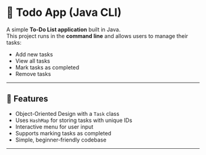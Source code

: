 # 📝 Todo App (Java CLI)

A simple **To-Do List application** built in Java.  
This project runs in the **command line** and allows users to manage their tasks:  
- Add new tasks  
- View all tasks  
- Mark tasks as completed  
- Remove tasks  

---

## 🚀 Features
- Object-Oriented Design with a `Task` class
- Uses `HashMap` for storing tasks with unique IDs
- Interactive menu for user input
- Supports marking tasks as completed
- Simple, beginner-friendly codebase

---
